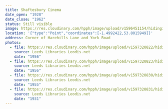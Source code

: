 ```yaml
---
title: Shaftesbury Cinema
date_open: "1928"
date_close: "1962"
status: Still visible
image: https://res.cloudinary.com/hpph/image/upload/v1596451154/hidinginplainsight/shaftesburycinema.svg
location: '{"type":"Point","coordinates":[-1.4992422,53.8015949]}'
address: Corner of Harehills Lane and York Road
photos:
  - file: https://res.cloudinary.com/hpph/image/upload/v1597320822/hidinginplainsight/Shaftesbury_Cinema_Leeds_Libraries_3619.jpg
    source: Leeds Libraries Leodis.net
    date: "1956"
  - file: https://res.cloudinary.com/hpph/image/upload/v1597320823/hidinginplainsight/Shaftesbury_Cinema_Leeds_Libraries_3618.jpg
    source: Leeds Libraries Leodis.net
    date: "1956"
  - file: https://res.cloudinary.com/hpph/image/upload/v1597320830/hidinginplainsight/Shaftesbury_Cinema_Leeds_Libraries_4044.jpg
    source: Leeds Libraries Leodis.net
    date: "1955"
  - file: https://res.cloudinary.com/hpph/image/upload/v1597320831/hidinginplainsight/Shaftesbury_Cinema_Leeds_Libraries_2002820_96709842.jpg
    source: Leeds Libraries Leodis.net
    date: "1931"
---
```

